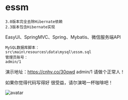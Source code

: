 # essm
    
    3.0版本完全去除Hibernate依赖
    2.3版本包含Hibernate实现

EasyUI、SpringMVC、Spring、Mybatis、微信服务端API

    MySQL数据库脚本：
    src\main\resources\data\mysql\essm.sql 
    管理员账号：
    admin/1
    
   
演示地址：https://cnhv.co/30qwd admin/1
请做个正常人！

如果你觉得代码写得好 很受益，请尔演喝一杯咖啡吧！

![avatar](https://github.com/eryanwcp/essm/blob/master/doc/pay.jpg?raw=true)

